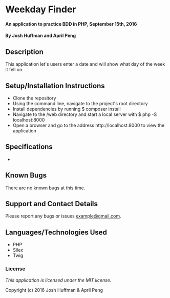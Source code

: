 # Weekday Finder #

#### An application to practice BDD in PHP, September 15th, 2016

#### By Josh Huffman and April Peng

## Description ##

This application let's users enter a date and will show what day of the week it fell on.

## Setup/Installation Instructions ##

* Clone the repository
* Using the command line, navigate to the project's root directory
* Install dependencies by running $ composer install
* Navigate to the /web directory and start a local server with $ php -S localhost:8000
* Open a browser and go to the address http://localhost:8000 to view the application

## Specifications ##

* 




## Known Bugs ##

There are no known bugs at this time.

## Support and Contact Details ##

Please report any bugs or issues example@gmail.com.

## Languages/Technologies Used ##

* PHP
* Silex
* Twig

### License ###

*This application is licensed under the MIT license.*

Copyright (c) 2016 Josh Huffman & April Peng
